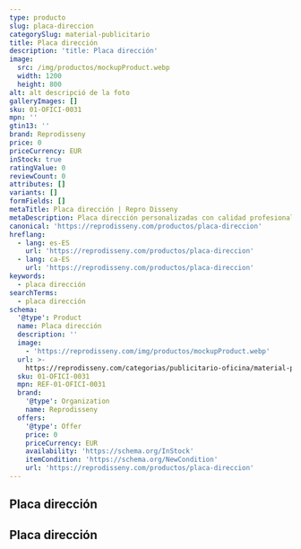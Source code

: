 ```yaml
---
type: producto
slug: placa-direccion
categorySlug: material-publicitario
title: Placa dirección
description: 'title: Placa dirección'
image:
  src: /img/productos/mockupProduct.webp
  width: 1200
  height: 800
alt: alt descripció de la foto
galleryImages: []
sku: 01-OFICI-0031
mpn: ''
gtin13: ''
brand: Reprodisseny
price: 0
priceCurrency: EUR
inStock: true
ratingValue: 0
reviewCount: 0
attributes: []
variants: []
formFields: []
metaTitle: Placa dirección | Repro Disseny
metaDescription: Placa dirección personalizadas con calidad profesional en Cataluña.
canonical: 'https://reprodisseny.com/productos/placa-direccion'
hreflang:
  - lang: es-ES
    url: 'https://reprodisseny.com/productos/placa-direccion'
  - lang: ca-ES
    url: 'https://reprodisseny.com/productos/placa-direccion'
keywords:
  - placa dirección
searchTerms:
  - placa dirección
schema:
  '@type': Product
  name: Placa dirección
  description: ''
  image:
    - 'https://reprodisseny.com/img/productos/mockupProduct.webp'
  url: >-
    https://reprodisseny.com/categorias/publicitario-oficina/material-publicitario/placa-direccion
  sku: 01-OFICI-0031
  mpn: REF-01-OFICI-0031
  brand:
    '@type': Organization
    name: Reprodisseny
  offers:
    '@type': Offer
    price: 0
    priceCurrency: EUR
    availability: 'https://schema.org/InStock'
    itemCondition: 'https://schema.org/NewCondition'
    url: 'https://reprodisseny.com/productos/placa-direccion'
---
```

## Placa dirección

## Placa dirección
